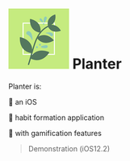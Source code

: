 # ![](Planter/Assets.xcassets/AppIcon.appiconset/Logo-40%403x.png) Planter

Planter is:

:iphone: an iOS

:dart: habit formation application

:game_die: with gamification features

> Demonstration (iOS12.2)
